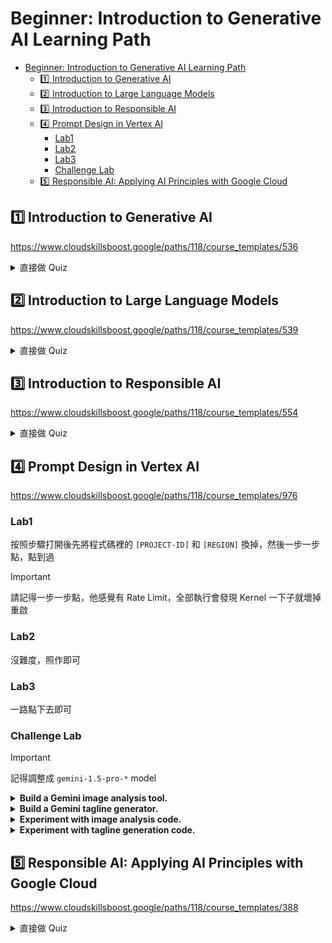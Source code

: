 # Beginner: Introduction to Generative AI Learning Path

- [Beginner: Introduction to Generative AI Learning Path](#beginner-introduction-to-generative-ai-learning-path)
  - [1️⃣ Introduction to Generative AI](#1️⃣-introduction-to-generative-ai)
  - [2️⃣ Introduction to Large Language Models](#2️⃣-introduction-to-large-language-models)
  - [3️⃣ Introduction to Responsible AI](#3️⃣-introduction-to-responsible-ai)
  - [4️⃣ Prompt Design in Vertex AI](#4️⃣-prompt-design-in-vertex-ai)
    - [Lab1](#lab1)
    - [Lab2](#lab2)
    - [Lab3](#lab3)
    - [Challenge Lab](#challenge-lab)
  - [5️⃣ Responsible AI: Applying AI Principles with Google Cloud](#5️⃣-responsible-ai-applying-ai-principles-with-google-cloud)

## 1️⃣ Introduction to Generative AI

<https://www.cloudskillsboost.google/paths/118/course_templates/536>

<details>
  <summary>直接做 Quiz</summary>

![p118-c536](assets/p118-c536.webp)

</details>

## 2️⃣ Introduction to Large Language Models

<https://www.cloudskillsboost.google/paths/118/course_templates/539>

<details>
  <summary>直接做 Quiz</summary>

![p118-c539](assets/p118-c539.webp)

</details>

## 3️⃣ Introduction to Responsible AI

<https://www.cloudskillsboost.google/paths/118/course_templates/554>

<details>
  <summary>直接做 Quiz</summary>

![p118-c554](assets/p118-c554.webp)

</details>

## 4️⃣ Prompt Design in Vertex AI

<https://www.cloudskillsboost.google/paths/118/course_templates/976>

### Lab1

按照步驟打開後先將程式碼裡的 `[PROJECT-ID]` 和 `[REGION]` 換掉，然後一步一步點，點到過

> [!IMPORTANT]
> 請記得一步一步點，他感覺有 Rate Limit，全部執行會發現 Kernel 一下子就壞掉重啟

### Lab2

沒難度，照作即可

### Lab3

一路點下去即可

### Challenge Lab

> [!IMPORTANT]
> 記得調整成 `gemini-1.5-pro-*` model

<details>
  <summary><strong>Build a Gemini image analysis tool.</strong></summary>

參考 prompt:

```txt
Generate the following:
Short, descriptive text inspired by the image.
Catchy phrases suitable for advertisements.
A poetic description for a nature-focused campaign.
```

~~對，就是抄題目的~~

> [!NOTE]
> Save Prompt 超級慢！！平均可能要三到五分鐘！！要有耐心

</details>

<details>
  <summary><strong>Build a Gemini tagline generator.</strong></summary>

本 Lab 最大難關

要求兩個 example 可以先不管，先寫一個就好。

Prompt 參考：

```txt
Product attributes: durable
Target audience: young adventurers
Emotional resonance: empowered
```

Test input 參考：

```txt
Write a tagline for a series of shoes designed for hikers.
```

此時會生出一大堆東西，找一個不錯到標語，並將 test input 作為新的一組 example，再 execute 一次。
結束後將 prompt 換掉，再執行一次，重複換掉並執行幾次後，應該就可以了！如果不行的話，右邊的 token limit 可以調小一點試試看。

</details>

<details>
  <summary><strong>Experiment with image analysis code.</strong></summary>

按照說明將 python code 貼上，要注意的是前兩行：

```txt
pip install ...
gcloud ...
```

前面要加 `%`

Prompt 參考：

```python
"""Describe this image with a focus on colors, textures, and the feeling it evokes.
The output MUST less than 10 words."""
```

</details>

<details>
  <summary><strong>Experiment with tagline generation code.</strong></summary>

照作但在最後一個 input 的 prompt 補上：

```txt
that the tagline includes the keyword: nature
```

應該就會過了

</details>

## 5️⃣ Responsible AI: Applying AI Principles with Google Cloud

<https://www.cloudskillsboost.google/paths/118/course_templates/388>

<details>
  <summary>直接做 Quiz</summary>

![p118-c388](assets/p118-c388.webp)

</details>
